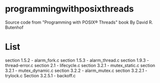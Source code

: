 programmingwithposixthreads
===========================

Source code from "Programming with POSIX® Threads" book By David R. Butenhof

List
===========================

section 1.5.2 - alarm_fork.c
section 1.5.3 - alarm_thread.c
section 1.9.3 - thread-error.c
section 2.1 - lifecycle.c
section 3.2.1 - mutex_static.c
section 3.2.1 - mutex_dynamic.c
section 3.2.2 - alarm_mutex.c
section 3.2.2.1 - trylock.c
Section 3.2.5.1 - backoff.c


